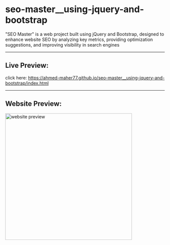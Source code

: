 # seo-master__using-jquery-and-bootstrap
"SEO Master" is a web project built using jQuery and Bootstrap, designed to enhance website SEO by analyzing key metrics, providing optimization suggestions, and improving visibility in search engines

<hr/>

## Live Preview: 
click here: <a href="https://ahmed-maher77.github.io/seo-master__using-jquery-and-bootstrap/index.html" title="demo">https://ahmed-maher77.github.io/seo-master__using-jquery-and-bootstrap/index.html</a>

<hr/>

## Website Preview: 
<a href="https://ahmed-maher77.github.io/seo-master__using-jquery-and-bootstrap/index.html" title="demo">
  <img src="https://github.com/user-attachments/assets/56abd888-147e-4820-9aea-ba6455b66541" alt="website preview" width="400">
</a>

